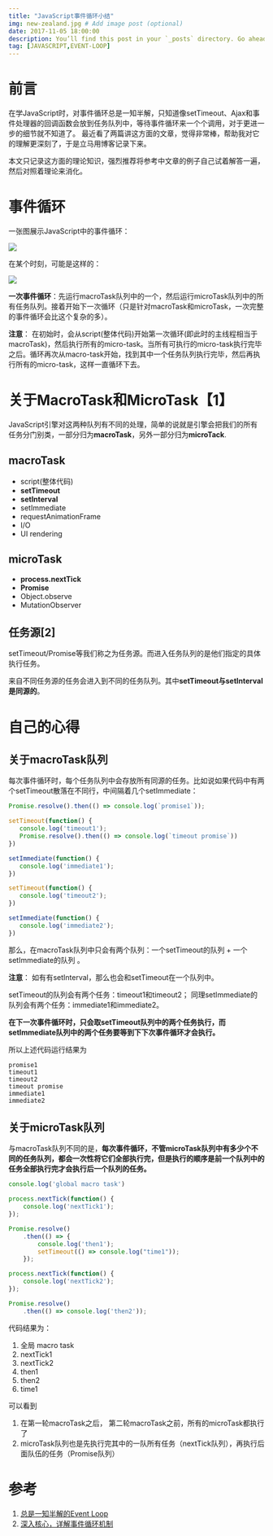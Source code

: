```yaml
---
title: "JavaScript事件循环小结"
img: new-zealand.jpg # Add image post (optional)
date: 2017-11-05 18:00:00
description: You’ll find this post in your `_posts` directory. Go ahead and edit it and re-build the site to see your changes. # Add post description (optional)
tag: [JAVASCRIPT,EVENT-LOOP]
---
```


# 前言

在学JavaScript时，对事件循环总是一知半解，只知道像setTimeout、Ajax和事件处理器的回调函数会放到任务队列中，等待事件循环来一个个调用，对于更进一步的细节就不知道了。 最近看了两篇讲这方面的文章，觉得非常棒，帮助我对它的理解更深刻了，于是立马用博客记录下来。

本文只记录这方面的理论知识，强烈推荐将参考中文章的例子自己试着解答一遍，然后对照着理论来消化。

# 事件循环

一张图展示JavaScript中的事件循环：

![](http://mmbiz.qpic.cn/mmbiz_png/meG6Vo0Mevia3qqAdZXbGMvOQWvD3AxX5RExFksDUS067icPUUmVweUqmuaR2vHlkOqia7x0XydvVfstK6Lf5l7GQ/640?wx_fmt=png&tp=webp&wxfrom=5&wx_lazy=1)

在某个时刻，可能是这样的：

![](http://mmbiz.qpic.cn/mmbiz_png/zPh0erYjkib3g6TGY1YsxUKkCPmA1grtXgKiafNpQ879kPph9tAle98Or8KyMd2kO6HvXUSiaxOkPybbVt8Zy8Djg/640?wx_fmt=png&tp=webp&wxfrom=5&wx_lazy=1)

**一次事件循环**：先运行macroTask队列中的一个，然后运行microTask队列中的所有任务队列。接着开始下一次循环（只是针对macroTask和microTask，一次完整的事件循环会比这个复杂的多）。

**注意**： 在初始时，会从script(整体代码)开始第一次循环(即此时的主线程相当于macroTask)，然后执行所有的micro-task。当所有可执行的micro-task执行完毕之后。循环再次从macro-task开始，找到其中一个任务队列执行完毕，然后再执行所有的micro-task，这样一直循环下去。

# 关于MacroTask和MicroTask【1】

JavaScript引擎对这两种队列有不同的处理，简单的说就是引擎会把我们的所有任务分门别类，一部分归为**macroTask**，另外一部分归为**microTack**.

## macroTask

* script(整体代码)
* **setTimeout**
* **setInterval**
* setImmediate
* requestAnimationFrame
* I/O
* UI rendering

## microTask

* **process.nextTick**
* **Promise**
* Object.observe
* MutationObserver

## 任务源[2]

setTimeout/Promise等我们称之为任务源。而进入任务队列的是他们指定的具体执行任务。

来自不同任务源的任务会进入到不同的任务队列。其中**setTimeout与setInterval是同源的**。 
# 自己的心得

## 关于macroTask队列

每次事件循环时，每个任务队列中会存放所有同源的任务。比如说如果代码中有两个setTimeout散落在不同行，中间隔着几个setImmediate：

```js
Promise.resolve().then(() => console.log(`promise1`));

setTimeout(function() {
   console.log('timeout1');
   Promise.resolve().then(() => console.log(`timeout promise`))
})

setImmediate(function() {
   console.log('immediate1');
})

setTimeout(function() {
   console.log('timeout2');
})

setImmediate(function() {
   console.log('immediate2');
})
```

那么，在macroTask队列中只会有两个队列：一个setTimeout的队列 +  一个setImmediate的队列 。

**注意**： 如有有setInterval，那么也会和setTimeout在一个队列中。


setTimeout的队列会有两个任务：timeout1和timeout2； 同理setImmediate的队列会有两个任务：immediate1和immediate2。

**在下一次事件循环时，只会取setTimeout队列中的两个任务执行，而setImmediate队列中的两个任务要等到下下次事件循环才会执行。**

所以上述代码运行结果为

```
promise1
timeout1
timeout2
timeout promise
immediate1
immediate2
```

## 关于microTask队列

与macroTask队列不同的是，**每次事件循环，不管microTask队列中有多少个不同的任务队列，都会一次性将它们全部执行完，但是执行的顺序是前一个队列中的任务全部执行完才会执行后一个队列的任务。**

```js
console.log('global macro task')

process.nextTick(function() {
    console.log('nextTick1');
});

Promise.resolve()
    .then(() => {
        console.log('then1');
        setTimeout(() => console.log("time1"));
    });

process.nextTick(function() {
    console.log('nextTick2');
});

Promise.resolve()
    .then(() => console.log('then2'));
```

代码结果为：

1. 全局 macro task
2. nextTick1
3. nextTick2
4. then1
5. then2
6. time1

可以看到

1. 在第一轮macroTask之后， 第二轮macroTask之前，所有的microTask都执行了
2. microTask队列也是先执行完其中的一队所有任务（nextTick队列），再执行后面队伍的任务（Promise队列）

# 参考
1. [总是一知半解的Event Loop](https://mp.weixin.qq.com/s/3-8kH1L-FZqSgv8zocoY7g)
2. [深入核心，详解事件循环机制](https://mp.weixin.qq.com/s/Of8gGz-EYuOkVSLqV8W2ow)

